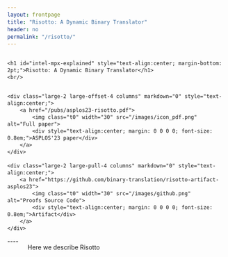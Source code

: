 ```yaml
---
layout: frontpage
title: "Risotto: A Dynamic Binary Translator"
header: no
permalink: "/risotto/"
---
```


<div class="row">
<div class="columns" markdown="0">
    
    <h1 id="intel-mpx-explained" style="text-align:center; margin-bottom: 2pt;">Risotto: A Dynamic Binary Translator</h1>
    <br/>

</div><!-- /.large-6.columns -->
</div><!-- /.row 1 -->

<div class="row" style="margin: 0 0 0 0;">
     
    
    <div class="large-2 large-offset-4 columns" markdown="0" style="text-align:center;">
        <a href="/pubs/asplos23-risotto.pdf">
            <img class="t0" width="30" src="/images/icon_pdf.png" alt="Full paper">
            <div style="text-align:center; margin: 0 0 0 0; font-size: 0.8em;">ASPLOS'23 paper</div>
        </a>
    </div>
  
    <div class="large-2 large-pull-4 columns" markdown="0" style="text-align:center;">
        <a href="https://github.com/binary-translation/risotto-artifact-asplos23">
            <img class="t0" width="30" src="/images/github.png" alt="Proofs Source Code">
            <div style="text-align:center; margin: 0 0 0 0; font-size: 0.8em;">Artifact</div>
        </a>
    </div>
   

</div>

<div class="row">
<div class="medium-12 columns" markdown="1">
----

Here we describe Risotto
